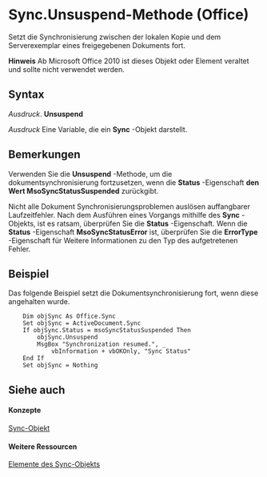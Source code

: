 
# Sync.Unsuspend-Methode (Office)

Setzt die Synchronisierung zwischen der lokalen Kopie und dem Serverexemplar eines freigegebenen Dokuments fort.


 **Hinweis**  Ab Microsoft Office 2010 ist dieses Objekt oder Element veraltet und sollte nicht verwendet werden.


## Syntax

 _Ausdruck_. **Unsuspend**

 _Ausdruck_ Eine Variable, die ein **Sync** -Objekt darstellt.


## Bemerkungen

Verwenden Sie die  **Unsuspend** -Methode, um die dokumentsynchronisierung fortzusetzen, wenn die **Status** -Eigenschaft **den Wert MsoSyncStatusSuspended** zurückgibt.

Nicht alle Dokument Synchronisierungsproblemen auslösen auffangbarer Laufzeitfehler. Nach dem Ausführen eines Vorgangs mithilfe des  **Sync** -Objekts, ist es ratsam, überprüfen Sie die **Status** -Eigenschaft. Wenn die **Status** -Eigenschaft **MsoSyncStatusError** ist, überprüfen Sie die **ErrorType** -Eigenschaft für Weitere Informationen zu den Typ des aufgetretenen Fehler.


## Beispiel

Das folgende Beispiel setzt die Dokumentsynchronisierung fort, wenn diese angehalten wurde.


```
    Dim objSync As Office.Sync 
    Set objSync = ActiveDocument.Sync 
    If objSync.Status = msoSyncStatusSuspended Then 
        objSync.Unsuspend 
        MsgBox "Synchronization resumed.", _ 
            vbInformation + vbOKOnly, "Sync Status" 
    End If 
    Set objSync = Nothing 

```


## Siehe auch


#### Konzepte


[Sync-Objekt](1cb049a0-a803-969a-7923-15ddb8da8f3b.md)
#### Weitere Ressourcen


[Elemente des Sync-Objekts](http://msdn.microsoft.com/library/748726bd-83de-425a-5af8-177c34e3a013%28Office.15%29.aspx)